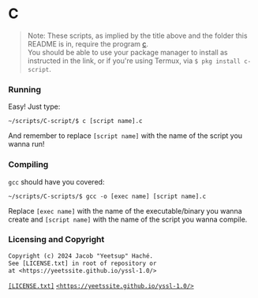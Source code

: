 # C

> Note: These scripts, as implied by the title above and the folder this README is in, require the program [c](https://github.com/ryanmjacobs/c/#C).  
> You should be able to use your package manager to install as instructed in the link, or if you're using Termux,
> via `$ pkg install c-script`.

### Running

Easy! Just type:

```console
~/scripts/C-script/$ c [script name].c
```

And remember to replace `[script name]` with the name of the script you wanna run!

### Compiling

`gcc` should have you covered:

```console
~/scripts/C-scripts/$ gcc -o [exec name] [script name].c
```

Replace `[exec name]` with the name of the executable/binary you wanna create and `[script name]` with the name of the script you wanna compile.

### Licensing and Copyright

```txt
Copyright (c) 2024 Jacob "Yeetsup" Haché.
See [LICENSE.txt] in root of repository or
at <https://yeetssite.github.io/yssl-1.0/>
```

[`[LICENSE.txt]`](/LICENCE.txt)
[`<https://yeetssite.github.io/yssl-1.0/>`](https://yeetssite.github.io/yssl-1.0/)
